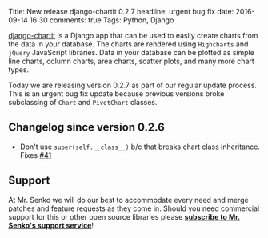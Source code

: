 Title: New release django-chartit 0.2.7
headline: urgent bug fix
date: 2016-09-14 16:30
comments: true
Tags: Python, Django

[django-chartit](https://github.com/chartit/django-chartit) is a Django app
that can be used to easily create charts from the data in your database. The
charts are rendered using `Highcharts` and `jQuery` JavaScript libraries.
Data in your database can be plotted as simple line charts, column charts,
area charts, scatter plots, and many more chart types.

Today we are releasing version 0.2.7 as part of our regular update process.
This is an urgent bug fix update because previous versions broke subclassing
of `Chart` and `PivotChart` classes.

Changelog since version 0.2.6
------------------------------

 * Don't use `super(self.__class__)` b/c that breaks chart class inheritance.
    Fixes [#41](https://github.com/chartit/django-chartit/issues/41)

Support
--------

At Mr. Senko we will do our best to accommodate every need and merge patches
and feature requests as they come in. Should you need commercial support for
this or other open source libraries please
**[subscribe to Mr. Senko's support service]({filename}pages/subscribe.html)**!
